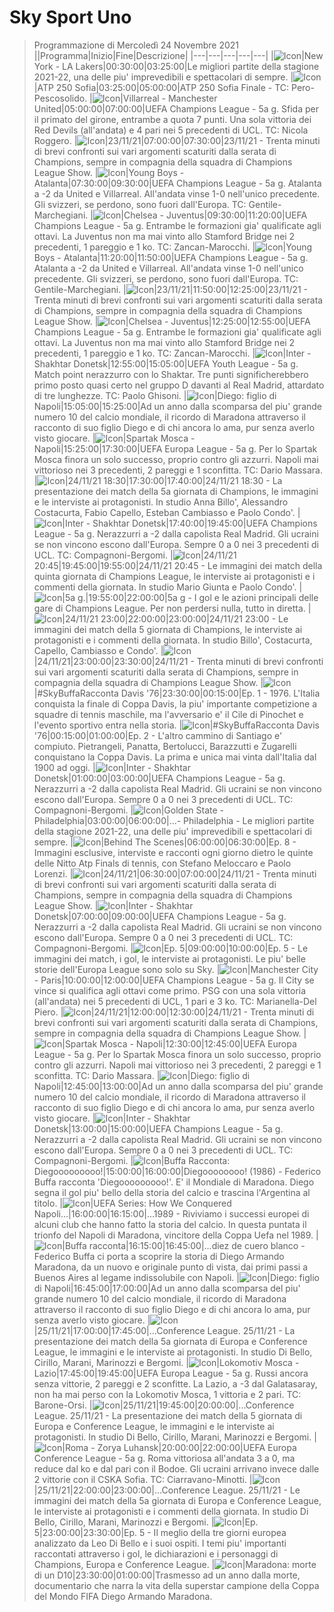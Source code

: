 # Sky Sport Uno
> Programmazione di Mercoledì 24 Novembre 2021
||Programma|Inizio|Fine|Descrizione|
|---|---|---|---|---|
|![Icon](https://guidatv.sky.it/uuid/145074d2-5c69-4309-8ce3-bb0c6bf07061/cover?md5ChecksumParam=de134f2fcaccce51d236c31d4ef03151)|New York - LA Lakers|00:30:00|03:25:00|Le migliori partite della stagione 2021-22, una delle piu' imprevedibili e spettacolari di sempre.
|![Icon](https://guidatv.sky.it/uuid/488397c8-88aa-4d3a-b839-66294852024f/cover?md5ChecksumParam=16213eab6de18f41fb69ddef80ba4565)|ATP 250 Sofia|03:25:00|05:00:00|ATP 250 Sofia Finale - TC: Pero-Pescosolido.
|![Icon](https://guidatv.sky.it/uuid/b7f7fa9a-0b84-4fbd-9dfe-c870ec03a56b/cover?md5ChecksumParam=13b070b9e4d2664edd5f93662923130a)|Villarreal - Manchester United|05:00:00|07:00:00|UEFA Champions League - 5a g. Sfida per il primato del girone, entrambe a quota 7 punti. Una sola vittoria dei Red Devils (all'andata) e 4 pari nei 5 precedenti di UCL. TC: Nicola Roggero.
|![Icon](https://guidatv.sky.it/uuid/2b9c2441-9d03-41d2-bd19-13c7d71addb4/cover?md5ChecksumParam=9348ad38194f630e025d86ace1914385)|23/11/21|07:00:00|07:30:00|23/11/21 - Trenta minuti di brevi confronti sui vari argomenti scaturiti dalla serata di Champions, sempre in compagnia della squadra di Champions League Show.
|![Icon](https://guidatv.sky.it/uuid/8eb3592a-a23a-4e07-9f8c-62929e90ee25/cover?md5ChecksumParam=5904eea63e6f0037debd460e489198e8)|Young Boys - Atalanta|07:30:00|09:30:00|UEFA Champions League - 5a g. Atalanta a -2 da United e Villarreal. All'andata vinse 1-0 nell'unico precedente. Gli svizzeri, se perdono, sono fuori dall'Europa. TC: Gentile-Marchegiani.
|![Icon](https://guidatv.sky.it/uuid/f39b0112-40eb-42cf-86b6-9026bab2ca58/cover?md5ChecksumParam=42c73019d11a640ba0348d3edd87fed7)|Chelsea - Juventus|09:30:00|11:20:00|UEFA Champions League - 5a g. Entrambe le formazioni gia' qualificate agli ottavi. La Juventus non ma mai vinto allo Stamford Bridge nei 2 precedenti, 1 pareggio e 1 ko. TC: Zancan-Marocchi.
|![Icon](https://guidatv.sky.it/uuid/8eb3592a-a23a-4e07-9f8c-62929e90ee25/cover?md5ChecksumParam=5904eea63e6f0037debd460e489198e8)|Young Boys - Atalanta|11:20:00|11:50:00|UEFA Champions League - 5a g. Atalanta a -2 da United e Villarreal. All'andata vinse 1-0 nell'unico precedente. Gli svizzeri, se perdono, sono fuori dall'Europa. TC: Gentile-Marchegiani.
|![Icon](https://guidatv.sky.it/uuid/2b9c2441-9d03-41d2-bd19-13c7d71addb4/cover?md5ChecksumParam=9348ad38194f630e025d86ace1914385)|23/11/21|11:50:00|12:25:00|23/11/21 - Trenta minuti di brevi confronti sui vari argomenti scaturiti dalla serata di Champions, sempre in compagnia della squadra di Champions League Show.
|![Icon](https://guidatv.sky.it/uuid/f39b0112-40eb-42cf-86b6-9026bab2ca58/cover?md5ChecksumParam=42c73019d11a640ba0348d3edd87fed7)|Chelsea - Juventus|12:25:00|12:55:00|UEFA Champions League - 5a g. Entrambe le formazioni gia' qualificate agli ottavi. La Juventus non ma mai vinto allo Stamford Bridge nei 2 precedenti, 1 pareggio e 1 ko. TC: Zancan-Marocchi.
|![Icon](https://guidatv.sky.it/uuid/578fae2d-20d0-4ae3-a3cf-0dbba2ff7fcb/cover?md5ChecksumParam=42490fc0a7748dd8428919bf376d55d1)|Inter - Shakhtar Donetsk|12:55:00|15:05:00|UEFA Youth League - 5a g. Match point nerazzurro con lo Shaktar. Tre punti significherebbero primo posto quasi certo nel gruppo D davanti al Real Madrid, attardato di tre lunghezze. TC: Paolo Ghisoni.
|![Icon](https://guidatv.sky.it/uuid/98d431e7-754d-46ef-aa1b-2956dcd6557a/cover?md5ChecksumParam=0033e2eb3395a194cfc6d17d78a49cfd)|Diego: figlio di Napoli|15:05:00|15:25:00|Ad un anno dalla scomparsa del piu' grande numero 10 del calcio mondiale, il ricordo di Maradona attraverso il racconto di suo figlio Diego e di chi ancora lo ama, pur senza averlo visto giocare.
|![Icon](https://guidatv.sky.it/uuid/601614f1-23a9-4c1b-a6bf-d2d9accfcaf4/cover?md5ChecksumParam=fafea1f8e15ff1f749c5e527fcebcb38)|Spartak Mosca - Napoli|15:25:00|17:30:00|UEFA Europa League - 5a g. Per lo Spartak Mosca finora un solo successo, proprio contro gli azzurri. Napoli mai vittorioso nei 3 precedenti, 2 pareggi e 1 sconfitta. TC: Dario Massara.
|![Icon](https://guidatv.sky.it/uuid/1779765c-4cd3-4fc9-9681-2b223e98f96b/cover?md5ChecksumParam=7db13fc6565c2003a36743b229d5ee55)|24/11/21 18:30|17:30:00|17:40:00|24/11/21 18:30 - La presentazione dei match della 5a giornata di Champions, le immagini e le interviste ai protagonisti. In studio Anna Billo', Alessandro Costacurta, Fabio Capello, Esteban Cambiasso e Paolo Condo'.
|![Icon](https://guidatv.sky.it/uuid/ffb76f89-1de2-41d5-855e-14f6607464be/cover?md5ChecksumParam=a6408f7725fb3fc0c8ec4b02af525fba)|Inter - Shakhtar Donetsk|17:40:00|19:45:00|UEFA Champions League - 5a g. Nerazzurri a -2 dalla capolista Real Madrid. Gli ucraini se non vincono escono dall'Europa. Sempre 0 a 0 nei 3 precedenti di UCL. TC: Compagnoni-Bergomi.
|![Icon](https://guidatv.sky.it/uuid/aab765ff-c44e-4eda-b23b-e4147adc8d56/cover?md5ChecksumParam=7db13fc6565c2003a36743b229d5ee55)|24/11/21 20:45|19:45:00|19:55:00|24/11/21 20:45 - Le immagini dei match della quinta giornata di Champions League, le interviste ai protagonisti e i commenti della giornata. In studio Mario Giunta e Paolo Condo'.
|![Icon](https://guidatv.sky.it/uuid/85dbf99e-4da6-4224-86d0-70df510bf891/cover?md5ChecksumParam=55f0e99657ec991c4fc7c0447a67856f)|5a g.|19:55:00|22:00:00|5a g - I gol e le azioni principali delle gare di Champions League. Per non perdersi nulla, tutto in diretta.
|![Icon](https://guidatv.sky.it/uuid/6ef17df8-a4c7-4754-8862-7e69e6109646/cover?md5ChecksumParam=7db13fc6565c2003a36743b229d5ee55)|24/11/21 23:00|22:00:00|23:00:00|24/11/21 23:00 - Le immagini dei match della 5 giornata di Champions, le interviste ai protagonisti e i commenti della giornata. In studio Billo', Costacurta, Capello, Cambiasso e Condo'.
|![Icon](https://guidatv.sky.it/uuid/b7820611-6284-4399-a343-b6ffe478ef92/cover?md5ChecksumParam=78eb50f3f251bb27ad9eaa7a9cb83539)|24/11/21|23:00:00|23:30:00|24/11/21 - Trenta minuti di brevi confronti sui vari argomenti scaturiti dalla serata di Champions, sempre in compagnia della squadra di Champions League Show.
|![Icon](https://guidatv.sky.it/uuid/13e555a3-9259-4a0b-82c4-84142b92586c/cover?md5ChecksumParam=636db59efa21ea21d4ece829f7e1c6b7)|#SkyBuffaRacconta Davis '76|23:30:00|00:15:00|Ep. 1 - 1976. L'Italia conquista la finale di Coppa Davis, la piu' importante competizione a squadre di tennis maschile, ma l'avversario e' il Cile di Pinochet e l'evento sportivo entra nella storia.
|![Icon](https://guidatv.sky.it/uuid/9b5decaa-b61c-408f-9da0-a37167ff8898/cover?md5ChecksumParam=0610025b4baf81ba58d738d649643f73)|#SkyBuffaRacconta Davis '76|00:15:00|01:00:00|Ep. 2 - L'altro cammino di Santiago e' compiuto. Pietrangeli, Panatta, Bertolucci, Barazzutti e Zugarelli conquistano la Coppa Davis. La prima e unica mai vinta dall'Italia dal 1900 ad oggi.
|![Icon](https://guidatv.sky.it/uuid/ffb76f89-1de2-41d5-855e-14f6607464be/cover?md5ChecksumParam=a6408f7725fb3fc0c8ec4b02af525fba)|Inter - Shakhtar Donetsk|01:00:00|03:00:00|UEFA Champions League - 5a g. Nerazzurri a -2 dalla capolista Real Madrid. Gli ucraini se non vincono escono dall'Europa. Sempre 0 a 0 nei 3 precedenti di UCL. TC: Compagnoni-Bergomi.
|![Icon](https://guidatv.sky.it/uuid/204f4baa-937b-4e2b-a270-3244499ade55/cover?md5ChecksumParam=53849a86f25111a9e740254b7e436251)|Golden State - Philadelphia|03:00:00|06:00:00|...- Philadelphia - Le migliori partite della stagione 2021-22, una delle piu' imprevedibili e spettacolari di sempre.
|![Icon](https://guidatv.sky.it/uuid/7601da81-96f8-4dcf-9b88-07b9ac940132/cover?md5ChecksumParam=07f2a3c841b44da8b269a82a4d0ca531)|Behind The Scenes|06:00:00|06:30:00|Ep. 8 - Immagini esclusive, interviste e racconti ogni giorno dietro le quinte delle Nitto Atp Finals di tennis, con Stefano Meloccaro e Paolo Lorenzi.
|![Icon](https://guidatv.sky.it/uuid/b7820611-6284-4399-a343-b6ffe478ef92/cover?md5ChecksumParam=78eb50f3f251bb27ad9eaa7a9cb83539)|24/11/21|06:30:00|07:00:00|24/11/21 - Trenta minuti di brevi confronti sui vari argomenti scaturiti dalla serata di Champions, sempre in compagnia della squadra di Champions League Show.
|![Icon](https://guidatv.sky.it/uuid/ffb76f89-1de2-41d5-855e-14f6607464be/cover?md5ChecksumParam=a6408f7725fb3fc0c8ec4b02af525fba)|Inter - Shakhtar Donetsk|07:00:00|09:00:00|UEFA Champions League - 5a g. Nerazzurri a -2 dalla capolista Real Madrid. Gli ucraini se non vincono escono dall'Europa. Sempre 0 a 0 nei 3 precedenti di UCL. TC: Compagnoni-Bergomi.
|![Icon](https://guidatv.sky.it/uuid/efdb62f3-2ff7-496c-8f71-c418a0b3f551/cover?md5ChecksumParam=77735968e1640e6e6ecc4005253d01e0)|Ep. 5|09:00:00|10:00:00|Ep. 5 - Le immagini dei match, i gol, le interviste ai protagonisti. Le piu' belle storie dell'Europa League sono solo su Sky.
|![Icon](https://guidatv.sky.it/uuid/a439fe53-6777-48e8-8dfd-ae56de909285/cover?md5ChecksumParam=8e0e1ee32070df9ef9d5cd89ed883fea)|Manchester City - Paris|10:00:00|12:00:00|UEFA Champions League - 5a g. Il City se vince si qualifica agli ottavi come primo. PSG con una sola vittoria (all'andata) nei 5 precedenti di UCL, 1 pari e 3 ko. TC: Marianella-Del Piero.
|![Icon](https://guidatv.sky.it/uuid/b7820611-6284-4399-a343-b6ffe478ef92/cover?md5ChecksumParam=78eb50f3f251bb27ad9eaa7a9cb83539)|24/11/21|12:00:00|12:30:00|24/11/21 - Trenta minuti di brevi confronti sui vari argomenti scaturiti dalla serata di Champions, sempre in compagnia della squadra di Champions League Show.
|![Icon](https://guidatv.sky.it/uuid/601614f1-23a9-4c1b-a6bf-d2d9accfcaf4/cover?md5ChecksumParam=fafea1f8e15ff1f749c5e527fcebcb38)|Spartak Mosca - Napoli|12:30:00|12:45:00|UEFA Europa League - 5a g. Per lo Spartak Mosca finora un solo successo, proprio contro gli azzurri. Napoli mai vittorioso nei 3 precedenti, 2 pareggi e 1 sconfitta. TC: Dario Massara.
|![Icon](https://guidatv.sky.it/uuid/98d431e7-754d-46ef-aa1b-2956dcd6557a/cover?md5ChecksumParam=0033e2eb3395a194cfc6d17d78a49cfd)|Diego: figlio di Napoli|12:45:00|13:00:00|Ad un anno dalla scomparsa del piu' grande numero 10 del calcio mondiale, il ricordo di Maradona attraverso il racconto di suo figlio Diego e di chi ancora lo ama, pur senza averlo visto giocare.
|![Icon](https://guidatv.sky.it/uuid/ffb76f89-1de2-41d5-855e-14f6607464be/cover?md5ChecksumParam=a6408f7725fb3fc0c8ec4b02af525fba)|Inter - Shakhtar Donetsk|13:00:00|15:00:00|UEFA Champions League - 5a g. Nerazzurri a -2 dalla capolista Real Madrid. Gli ucraini se non vincono escono dall'Europa. Sempre 0 a 0 nei 3 precedenti di UCL. TC: Compagnoni-Bergomi.
|![Icon](https://guidatv.sky.it/uuid/4ec9c39a-78fa-4ec1-a810-7a4916994374/cover?md5ChecksumParam=941c0d164426f1d2b4be9fdcb777b6ee)|Buffa Racconta: Diegooooooooo!|15:00:00|16:00:00|Diegoooooooo! (1986) - Federico Buffa racconta 'Diegooooooooo!'. E' il Mondiale di Maradona. Diego segna il gol piu' bello della storia del calcio e trascina l'Argentina al titolo.
|![Icon](https://guidatv.sky.it/uuid/34f94c02-04dd-4aa9-a48b-99e5d24a0762/cover?md5ChecksumParam=b2a2ca7ea09034e4f387a9f0cf967e06)|UEFA Series: How We Conquered Napoli...|16:00:00|16:15:00|...1989 - Riviviamo i successi europei di alcuni club che hanno fatto la storia del calcio. In questa puntata il trionfo del Napoli di Maradona, vincitore della Coppa Uefa nel 1989.
|![Icon](https://guidatv.sky.it/uuid/0300a612-040f-4b61-b502-5b702bfc998f/cover?md5ChecksumParam=7a09d11e6f231363e9ec7fb8b7838041)|Buffa racconta|16:15:00|16:45:00|...diez de cuero blanco - Federico Buffa ci porta a scoprire la storia di Diego Armando Maradona, da un nuovo e originale punto di vista, dai primi passi a Buenos Aires al legame indissolubile con Napoli.
|![Icon](https://guidatv.sky.it/uuid/98d431e7-754d-46ef-aa1b-2956dcd6557a/cover?md5ChecksumParam=0033e2eb3395a194cfc6d17d78a49cfd)|Diego: figlio di Napoli|16:45:00|17:00:00|Ad un anno dalla scomparsa del piu' grande numero 10 del calcio mondiale, il ricordo di Maradona attraverso il racconto di suo figlio Diego e di chi ancora lo ama, pur senza averlo visto giocare.
|![Icon](https://guidatv.sky.it/uuid/27f4ea81-b4b9-4fbc-8ec5-7a2943f0ebb1/cover?md5ChecksumParam=a32de57ade8fa23b1e3a016582dbcf69)|25/11/21|17:00:00|17:45:00|...Conference League. 25/11/21 - La presentazione dei match della 5a giornata di Europa e Conference League, le immagini e le interviste ai protagonisti. In studio Di Bello, Cirillo, Marani, Marinozzi e Bergomi.
|![Icon](https://guidatv.sky.it/uuid/d16d4223-ca8b-45d7-99d2-ad79c633d8a8/cover?md5ChecksumParam=68f718e5e6de170dcc6b76a0b57406ba)|Lokomotiv Mosca - Lazio|17:45:00|19:45:00|UEFA Europa League - 5a g. Russi ancora senza vittorie, 2 pareggi e 2 sconfitte. La Lazio, a -3 dal Galatasaray, non ha mai perso con la Lokomotiv Mosca, 1 vittoria e 2 pari. TC: Barone-Orsi.
|![Icon](https://guidatv.sky.it/uuid/2bc437d9-270b-4ec3-8871-daca4b7ef62b/cover?md5ChecksumParam=a32de57ade8fa23b1e3a016582dbcf69)|25/11/21|19:45:00|20:00:00|...Conference League. 25/11/21 - La presentazione dei match della 5 giornata di Europa e Conference League, le immagini e le interviste ai protagonisti. In studio Di Bello, Cirillo, Marani, Marinozzi e Bergomi.
|![Icon](https://guidatv.sky.it/uuid/36988e46-b9a4-4098-a5ce-48639ff2e508/cover?md5ChecksumParam=110f4e8046a69255dc0273004fd934f4)|Roma - Zorya Luhansk|20:00:00|22:00:00|UEFA Europa Conference League - 5a g. Roma vittoriosa all'andata 3 a 0, ma reduce dal ko e dal pari con il Bodoe. Gli ucraini arrivano invece dalle 2 vittorie con il CSKA Sofia. TC: Ciarravano-Minotti.
|![Icon](https://guidatv.sky.it/uuid/b49d0a45-fcdb-4720-9c74-7a2a7c942177/cover?md5ChecksumParam=7672144fc2b077cacd82a3ffb8f7c92b)|25/11/21|22:00:00|23:00:00|...Conference League. 25/11/21 - Le immagini dei match della 5a giornata di Europa e Conference League, le interviste ai protagonisti e i commenti della giornata. In studio Di Bello, Cirillo, Marani, Marinozzi e Bergomi.
|![Icon](https://guidatv.sky.it/uuid/22ad938a-4398-4251-b239-15fcf6bcfe53/cover?md5ChecksumParam=9e2bf094747a9e9fb66d94a36ef02079)|Ep. 5|23:00:00|23:30:00|Ep. 5 - Il meglio della tre giorni europea analizzato da Leo Di Bello e i suoi ospiti. I temi piu' importanti raccontati attraverso i gol, le dichiarazioni e i personaggi di Champions, Europa e Conference League.
|![Icon](https://guidatv.sky.it/uuid/9c3e9f1a-862b-40b4-b0d1-7406e5b34543/cover?md5ChecksumParam=67624474fa6be021168e48889c4577b9)|Maradona: morte di un D10|23:30:00|01:00:00|Trasmesso ad un anno dalla morte, documentario che narra la vita della superstar campione della Coppa del Mondo FIFA Diego Armando Maradona.